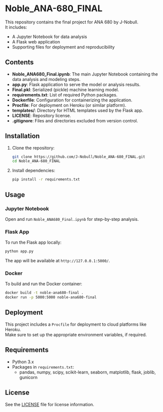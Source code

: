 # Noble_ANA-680_FINAL

This repository contains the final project for ANA 680 by J-Nobull.  
It includes:  
- A Jupyter Notebook for data analysis
- A Flask web application
- Supporting files for deployment and reproducibility

## Contents

- **Noble_ANA680_Final.ipynb**: The main Jupyter Notebook containing the data analysis and modeling steps.
- **app.py**: Flask application to serve the model or analysis results.
- **Final.pkl**: Serialized (pickle) machine learning model.
- **requirements.txt**: List of required Python packages.
- **Dockerfile**: Configuration for containerizing the application.
- **Procfile**: For deployment on Heroku (or similar platform).
- **templates/**: Directory for HTML templates used by the Flask app.
- **LICENSE**: Repository license.
- **.gitignore**: Files and directories excluded from version control.

## Installation

1. Clone the repository:
   ```bash
   git clone https://github.com/J-Nobull/Noble_ANA-680_FINAL.git
   cd Noble_ANA-680_FINAL
   ```
2. Install dependencies:
   ```bash
   pip install -r requirements.txt
   ```

## Usage

### Jupyter Notebook

Open and run `Noble_ANA680_Final.ipynb` for step-by-step analysis.

### Flask App

To run the Flask app locally:
```bash
python app.py
```
The app will be available at `http://127.0.0.1:5000/`.

### Docker

To build and run the Docker container:
```bash
docker build -t noble-ana680-final .
docker run -p 5000:5000 noble-ana680-final
```

## Deployment

This project includes a `Procfile` for deployment to cloud platforms like Heroku.  
Make sure to set up the appropriate environment variables, if required.

## Requirements

- Python 3.x
- Packages in `requirements.txt`:
  - pandas, numpy, scipy, scikit-learn, seaborn, matplotlib, flask, joblib, gunicorn

## License

See the [LICENSE](LICENSE) file for license information.
